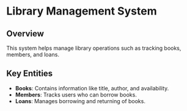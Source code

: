# Library Management System

## Overview
This system helps manage library operations such as tracking books, members, and loans.

## Key Entities
- **Books**: Contains information like title, author, and availability.
- **Members**: Tracks users who can borrow books.
- **Loans**: Manages borrowing and returning of books.

